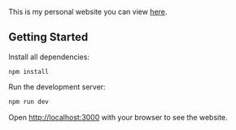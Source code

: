 This is my personal website you can view [here](tylerlam.com). 

## Getting Started

Install all dependencies:

```
npm install
```

Run the development server:

```bash
npm run dev
```

Open [http://localhost:3000](http://localhost:3000) with your browser to see the website.

